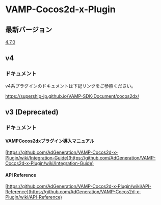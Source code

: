 # VAMP-Cocos2d-x-Plugin

## 最新バージョン

[4.7.0](https://github.com/AdGeneration/VAMP-Cocos2d-x-Plugin/releases/tag/v4.7.0)

## v4

### ドキュメント

v4系プラグインのドキュメントは下記リンクをご参照ください。

https://supership-jp.github.io/VAMP-SDK-Document/cocos2dx/

## v3 (Deprecated)

### ドキュメント
#### VAMPCocos2dxプラグイン導入マニュアル

[https://github.com/AdGeneration/VAMP-Cocos2d-x-Plugin/wiki/Integration-Guide](https://github.com/AdGeneration/VAMP-Cocos2d-x-Plugin/wiki/Integration-Guide)

#### API Reference

[https://github.com/AdGeneration/VAMP-Cocos2d-x-Plugin/wiki/API-Reference](https://github.com/AdGeneration/VAMP-Cocos2d-x-Plugin/wiki/API-Reference)
